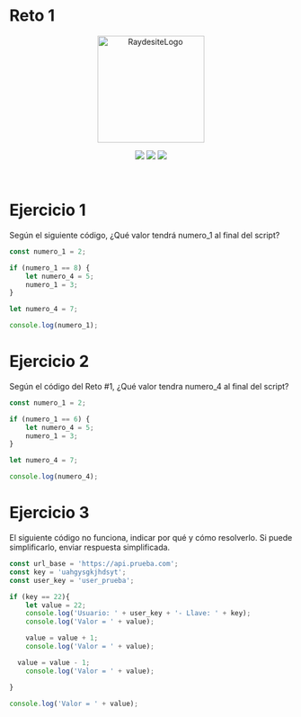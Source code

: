 # Reto 1

<p align="center">
	<a href="https://raydesite.com" rel="noopener noreferrer"><img width="190" src="https://i.imgur.com/BJk6ckw.png" alt="RaydesiteLogo"></a></p>

<p align="center">
<a href="https://twitter.com/Raydesite"><img src="https://img.shields.io/twitter/follow/raydesite?label=Follow&style=social"></a>
<a href="https://github.com/Raydesite/Primer-Reto/stargazers"><img src="https://img.shields.io/github/stars/raydesite?style=social"></a>
<a href="https://github.com/Raydesite/Primer-Reto/network/members"><img src="https://img.shields.io/github/forks/raydesite/Primer-Reto?style=social"></a>
</p></br>


# Ejercicio 1

Según el siguiente código, ¿Qué valor tendrá numero_1 al final del script?

```js
const numero_1 = 2;

if (numero_1 == 8) {
	let numero_4 = 5;
	numero_1 = 3;
}

let numero_4 = 7;

console.log(numero_1);
```

# Ejercicio 2

Según el código del Reto #1, ¿Qué valor tendra numero_4 al final del script?

```js
const numero_1 = 2;

if (numero_1 == 6) {
	let numero_4 = 5;
	numero_1 = 3;
}

let numero_4 = 7;

console.log(numero_4);
```


# Ejercicio 3

El siguiente código no funciona, indicar por qué y cómo resolverlo. Si puede simplificarlo, enviar respuesta simplificada.

```js
const url_base = 'https://api.prueba.com';
const key = 'uahgysgkjhdsyt';
const user_key = 'user_prueba';

if (key == 22){
	let value = 22;
	console.log('Usuario: ' + user_key + '- Llave: ' + key);
	console.log('Valor = ' + value);

	value = value + 1;
	console.log('Valor = ' + value);

  value = value - 1;
	console.log('Valor = ' + value);

}

console.log('Valor = ' + value);

```

